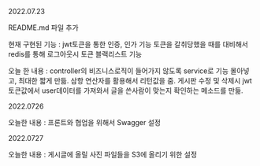 2022.07.23

README.md 파일 추가

현재 구현된 기능 : 
jwt토큰을 통한 인증, 인가 기능
토큰을 갈취당했을 때를 대비해서 redis를 통해 로그아웃시 토큰 블랙리스트 기능

오늘 한 내용 :
controller의 비즈니스로직이 들어가지 않도록 service로 기능 몰아넣고, 최대한 짧게 만듦.
삼항 연산자를 활용해서 리턴값을 줌.
게시판 수정 및 삭제시 jwt토큰값에서 user데이터를 가져와서 글을 쓴사람이 맞는지 확인하는 메소드를 만듦.


2022.0726

오늘한 내용 : 프론트와 협업을 위해서 Swagger 설정

2022.0727

오늘한 내용 : 게시글에 올릴 사진 파일들을 S3에 올리기 위한 설정 
